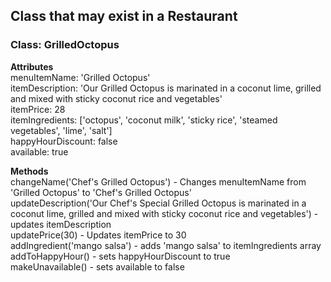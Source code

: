 ## Class that may exist in a Restaurant

### Class: GrilledOctopus

**Attributes**  
menuItemName: 'Grilled Octopus'  
itemDescription: 'Our Grilled Octopus is marinated in a coconut lime, grilled and mixed with sticky coconut rice and vegetables'  
itemPrice: 28  
itemIngredients: ['octopus', 'coconut milk', 'sticky rice', 'steamed vegetables', 'lime', 'salt']  
happyHourDiscount: false  
available: true  

**Methods**  
changeName('Chef\'s Grilled Octopus') - Changes menuItemName from 'Grilled Octopus' to 'Chef's Grilled Octopus'  
updateDescription('Our Chef's Special Grilled Octopus is marinated in a coconut lime, grilled and mixed with sticky coconut rice and vegetables') - updates itemDescription  
updatePrice(30) - Updates itemPrice to 30  
addIngredient('mango salsa') - adds 'mango salsa' to itemIngredients array  
addToHappyHour() - sets happyHourDiscount to true  
makeUnavailable() - sets available to false  
